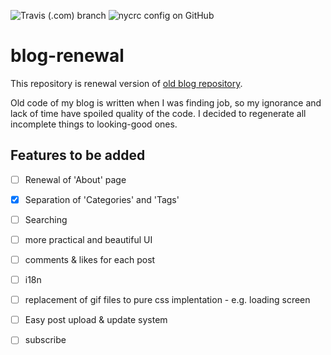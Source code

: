 ![Travis (.com) branch](https://img.shields.io/travis/com/3jins/blog-renewal/develop?style=for-the-badge)
![nycrc config on GitHub](https://img.shields.io/nycrc/3jins/blog-renewal?config=backend%2F.nycrc&label=backend%20coverage&preferredThreshold=branches&style=for-the-badge)

# blog-renewal
This repository is renewal version of [old blog repository](https://github.com/3jins/blog.sejin).

Old code of my blog is written when I was finding job, so my ignorance and lack of time have spoiled quality of the code. I decided to regenerate all incomplete things to looking-good ones.


## Features to be added

- [ ] Renewal of 'About' page
- [x] Separation of 'Categories' and 'Tags'
- [ ] Searching
- [ ] more practical and beautiful UI
- [ ] comments & likes for each post
- [ ] i18n
- [ ] replacement of gif files to pure css implentation - e.g. loading screen
- [ ] Easy post upload & update system
- [ ] subscribe

